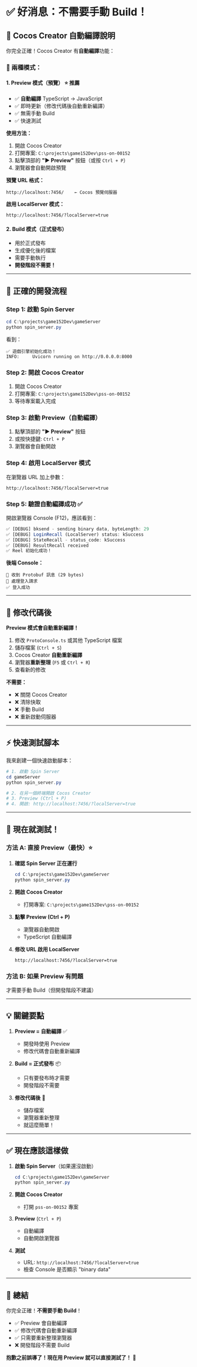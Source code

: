 # ✅ 好消息：不需要手動 Build！

## 🎉 Cocos Creator 自動編譯說明

你完全正確！Cocos Creator 有**自動編譯**功能：

### 📝 兩種模式：

#### 1. **Preview 模式（預覽）** ⭐ 推薦
- ✅ **自動編譯** TypeScript → JavaScript
- ✅ 即時更新（修改代碼後自動重新編譯）
- ✅ 無需手動 Build
- ✅ 快速測試

**使用方法：**
1. 開啟 Cocos Creator
2. 打開專案: `C:\projects\game152Dev\pss-on-00152`
3. 點擊頂部的 **"▶️ Preview"** 按鈕（或按 `Ctrl + P`）
4. 瀏覽器會自動開啟預覽

**預覽 URL 格式：**
```
http://localhost:7456/    ← Cocos 預覽伺服器
```

**啟用 LocalServer 模式：**
```
http://localhost:7456/?localServer=true
```

#### 2. **Build 模式（正式發布）**
- 用於正式發布
- 生成優化後的檔案
- 需要手動執行
- **開發階段不需要！**

---

## 🚀 正確的開發流程

### Step 1: 啟動 Spin Server
```powershell
cd C:\projects\game152Dev\gameServer
python spin_server.py
```

看到：
```
✅ 遊戲引擎初始化成功！
INFO:     Uvicorn running on http://0.0.0.0:8000
```

### Step 2: 開啟 Cocos Creator
1. 開啟 Cocos Creator
2. 打開專案: `C:\projects\game152Dev\pss-on-00152`
3. 等待專案載入完成

### Step 3: 啟動 Preview（自動編譯）
1. 點擊頂部的 **"▶️ Preview"** 按鈕
2. 或按快捷鍵: `Ctrl + P`
3. 瀏覽器會自動開啟

### Step 4: 啟用 LocalServer 模式
在瀏覽器 URL 加上參數：
```
http://localhost:7456/?localServer=true
```

### Step 5: 驗證自動編譯成功 ✅

開啟瀏覽器 Console (F12)，應該看到：

```javascript
✅ [DEBUG] bksend - sending binary data, byteLength: 29
✅ [DEBUG] LoginRecall (LocalServer) status: kSuccess
✅ [DEBUG] StateRecall - status_code: kSuccess
✅ [DEBUG] ResultRecall received
✅ Reel 初始化成功！
```

**後端 Console：**
```
📨 收到 Protobuf 訊息 (29 bytes)
🔐 處理登入請求
✅ 登入成功
```

---

## 🔄 修改代碼後

**Preview 模式會自動重新編譯！**

1. 修改 `ProtoConsole.ts` 或其他 TypeScript 檔案
2. 儲存檔案 (`Ctrl + S`)
3. Cocos Creator **自動重新編譯**
4. 瀏覽器**重新整理** (`F5` 或 `Ctrl + R`)
5. 查看新的修改

**不需要：**
- ❌ 關閉 Cocos Creator
- ❌ 清除快取
- ❌ 手動 Build
- ❌ 重新啟動伺服器

---

## ⚡ 快速測試腳本

我來創建一個快速啟動腳本：

```powershell
# 1. 啟動 Spin Server
cd gameServer
python spin_server.py

# 2. 在另一個終端開啟 Cocos Creator
# 3. Preview (Ctrl + P)
# 4. 開啟: http://localhost:7456/?localServer=true
```

---

## 🎯 現在就測試！

### 方法 A: 直接 Preview（最快）⭐

1. **確認 Spin Server 正在運行**
   ```powershell
   cd C:\projects\game152Dev\gameServer
   python spin_server.py
   ```

2. **開啟 Cocos Creator**
   - 打開專案: `C:\projects\game152Dev\pss-on-00152`

3. **點擊 Preview (Ctrl + P)**
   - 瀏覽器自動開啟
   - TypeScript 自動編譯

4. **修改 URL 啟用 LocalServer**
   ```
   http://localhost:7456/?localServer=true
   ```

### 方法 B: 如果 Preview 有問題

才需要手動 Build（但開發階段不建議）

---

## 💡 關鍵要點

1. **Preview = 自動編譯** ✅
   - 開發時使用 Preview
   - 修改代碼會自動重新編譯

2. **Build = 正式發布** 📦
   - 只有要發布時才需要
   - 開發階段不需要

3. **修改代碼後** 🔄
   - 儲存檔案
   - 瀏覽器重新整理
   - 就這麼簡單！

---

## ✅ 現在應該這樣做

1. **啟動 Spin Server**（如果還沒啟動）
   ```powershell
   cd C:\projects\game152Dev\gameServer
   python spin_server.py
   ```

2. **開啟 Cocos Creator**
   - 打開 `pss-on-00152` 專案

3. **Preview** (`Ctrl + P`)
   - 自動編譯
   - 自動開啟瀏覽器

4. **測試**
   - URL: `http://localhost:7456/?localServer=true`
   - 檢查 Console 是否顯示 "binary data"

---

## 🎉 總結

你完全正確！**不需要手動 Build**！

- ✅ Preview 會自動編譯
- ✅ 修改代碼會自動重新編譯  
- ✅ 只需要重新整理瀏覽器
- ❌ 開發階段不需要 Build

**抱歉之前誤導了！現在用 Preview 就可以直接測試了！** 🚀
